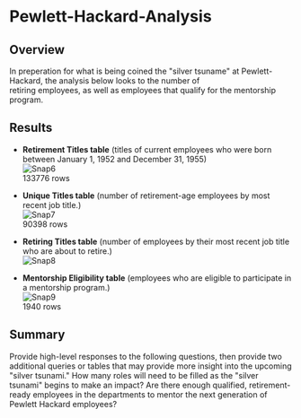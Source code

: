 # Pewlett-Hackard-Analysis

## Overview 
In preperation for what is being coined the "silver tsuname" at Pewlett-Hackard, the analysis below looks to the number of<br />
retiring employees, as well as employees that qualify for the mentorship program.

## Results
  - __**Retirement Titles table**__ (titles of current employees who were born between January 1, 1952 and December 31, 1955)\
  ![Snap6](https://user-images.githubusercontent.com/90797036/139515246-5b11ea2c-c5bf-422c-a067-cb2ec4c31549.png)\
  133776 rows

  - __**Unique Titles table**__ (number of retirement-age employees by most recent job title.)\
  ![Snap7](https://user-images.githubusercontent.com/90797036/139515296-b1a5171f-34b3-478b-b7d9-0eaea7d66406.png)\
  90398 rows
  
  - __**Retiring Titles table**__ (number of employees by their most recent job title who are about to retire.)\
  ![Snap8](https://user-images.githubusercontent.com/90797036/139515338-e829212d-2572-4a60-8018-355a9b41d06e.png)

  - __**Mentorship Eligibility table**__ (employees who are eligible to participate in a mentorship program.)\
  ![Snap9](https://user-images.githubusercontent.com/90797036/139515354-630e078d-5f28-455e-a6e2-418c9487ea08.png)\
  1940 rows 
  
## Summary
Provide high-level responses to the following questions, then provide two additional queries or tables that may provide more insight into the upcoming "silver tsunami."
How many roles will need to be filled as the "silver tsunami" begins to make an impact?
Are there enough qualified, retirement-ready employees in the departments to mentor the next generation of Pewlett Hackard employees?
